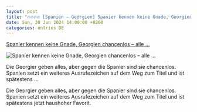```yaml
---
layout: post
title: "🔥🔥🔥🔥 [Spanien – Georgien] Spanier kennen keine Gnade, Georgien chancenlos – alle ..."
date: Sun, 30 Jun 2024 14:00:00 +0200
categories: entries DE
---
```

[Spanier kennen keine Gnade, Georgien chancenlos – alle ...](https://www.stern.de/sport/fussball/em-2024/spanien-georgien-highlights--alle-tore-im-video---em-2024-34841854.html)

![Spanier kennen keine Gnade, Georgien chancenlos – alle ...](https://image.stern.de/34841824/t/Bh/v2/w1440/r1.7778/-/spanien-im-achtelfinale.jpg)

Die Georgier geben alles, aber gegen die Spanier sind sie chancenlos. Spanien setzt ein weiteres Ausrufezeichen auf dem Weg zum Titel und ist spätestens ...

Die Georgier geben alles, aber gegen die Spanier sind sie chancenlos. Spanien setzt ein weiteres Ausrufezeichen auf dem Weg zum Titel und ist spätestens jetzt haushoher Favorit.

